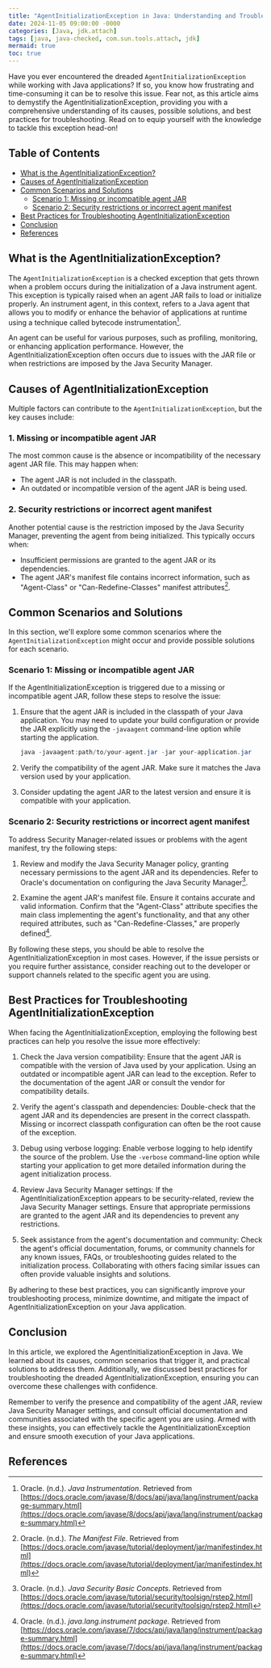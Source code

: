 ```yaml
---
title: "AgentInitializationException in Java: Understanding and Troubleshooting"
date: 2024-11-05 09:00:00 -0000
categories: [Java, jdk.attach]
tags: [java, java-checked, com.sun.tools.attach, jdk]
mermaid: true
toc: true
---
```



Have you ever encountered the dreaded `AgentInitializationException` while working with Java applications? If so, you know how frustrating and time-consuming it can be to resolve this issue. Fear not, as this article aims to demystify the AgentInitializationException, providing you with a comprehensive understanding of its causes, possible solutions, and best practices for troubleshooting. Read on to equip yourself with the knowledge to tackle this exception head-on!

## Table of Contents

- [What is the AgentInitializationException?](#what-is-the-agentinitializationexception)
- [Causes of AgentInitializationException](#causes-of-agentinitializationexception)
- [Common Scenarios and Solutions](#common-scenarios-and-solutions)
  - [Scenario 1: Missing or incompatible agent JAR](#scenario-1-missing-or-incompatible-agent-jar)
  - [Scenario 2: Security restrictions or incorrect agent manifest](#scenario-2-security-restrictions-or-incorrect-agent-manifest)
- [Best Practices for Troubleshooting AgentInitializationException](#best-practices-for-troubleshooting-agentinitializationexception)
- [Conclusion](#conclusion)
- [References](#references)

## What is the AgentInitializationException?

The `AgentInitializationException` is a checked exception that gets thrown when a problem occurs during the initialization of a Java instrument agent. This exception is typically raised when an agent JAR fails to load or initialize properly. An instrument agent, in this context, refers to a Java agent that allows you to modify or enhance the behavior of applications at runtime using a technique called bytecode instrumentation[^1^].

An agent can be useful for various purposes, such as profiling, monitoring, or enhancing application performance. However, the AgentInitializationException often occurs due to issues with the JAR file or when restrictions are imposed by the Java Security Manager.

## Causes of AgentInitializationException

Multiple factors can contribute to the `AgentInitializationException`, but the key causes include:

### 1. Missing or incompatible agent JAR

The most common cause is the absence or incompatibility of the necessary agent JAR file. This may happen when:

- The agent JAR is not included in the classpath.
- An outdated or incompatible version of the agent JAR is being used.

### 2. Security restrictions or incorrect agent manifest

Another potential cause is the restriction imposed by the Java Security Manager, preventing the agent from being initialized. This typically occurs when:

- Insufficient permissions are granted to the agent JAR or its dependencies.
- The agent JAR's manifest file contains incorrect information, such as "Agent-Class" or "Can-Redefine-Classes" manifest attributes[^2^].

## Common Scenarios and Solutions

In this section, we'll explore some common scenarios where the `AgentInitializationException` might occur and provide possible solutions for each scenario.

### Scenario 1: Missing or incompatible agent JAR

If the AgentInitializationException is triggered due to a missing or incompatible agent JAR, follow these steps to resolve the issue:

1. Ensure that the agent JAR is included in the classpath of your Java application. You may need to update your build configuration or provide the JAR explicitly using the `-javaagent` command-line option while starting the application.
   
   ```java
   java -javaagent:path/to/your-agent.jar -jar your-application.jar
   ```

2. Verify the compatibility of the agent JAR. Make sure it matches the Java version used by your application.

3. Consider updating the agent JAR to the latest version and ensure it is compatible with your application.

### Scenario 2: Security restrictions or incorrect agent manifest

To address Security Manager-related issues or problems with the agent manifest, try the following steps:

1. Review and modify the Java Security Manager policy, granting necessary permissions to the agent JAR and its dependencies. Refer to Oracle's documentation on configuring the Java Security Manager[^3^].

2. Examine the agent JAR's manifest file. Ensure it contains accurate and valid information. Confirm that the "Agent-Class" attribute specifies the main class implementing the agent's functionality, and that any other required attributes, such as "Can-Redefine-Classes," are properly defined[^4^].

By following these steps, you should be able to resolve the AgentInitializationException in most cases. However, if the issue persists or you require further assistance, consider reaching out to the developer or support channels related to the specific agent you are using.

## Best Practices for Troubleshooting AgentInitializationException

When facing the AgentInitializationException, employing the following best practices can help you resolve the issue more effectively:

1. Check the Java version compatibility: Ensure that the agent JAR is compatible with the version of Java used by your application. Using an outdated or incompatible agent JAR can lead to the exception. Refer to the documentation of the agent JAR or consult the vendor for compatibility details.

2. Verify the agent's classpath and dependencies: Double-check that the agent JAR and its dependencies are present in the correct classpath. Missing or incorrect classpath configuration can often be the root cause of the exception.

3. Debug using verbose logging: Enable verbose logging to help identify the source of the problem. Use the `-verbose` command-line option while starting your application to get more detailed information during the agent initialization process.

4. Review Java Security Manager settings: If the AgentInitializationException appears to be security-related, review the Java Security Manager settings. Ensure that appropriate permissions are granted to the agent JAR and its dependencies to prevent any restrictions.

5. Seek assistance from the agent's documentation and community: Check the agent's official documentation, forums, or community channels for any known issues, FAQs, or troubleshooting guides related to the initialization process. Collaborating with others facing similar issues can often provide valuable insights and solutions.

By adhering to these best practices, you can significantly improve your troubleshooting process, minimize downtime, and mitigate the impact of AgentInitializationException on your Java application.

## Conclusion

In this article, we explored the AgentInitializationException in Java. We learned about its causes, common scenarios that trigger it, and practical solutions to address them. Additionally, we discussed best practices for troubleshooting the dreaded AgentInitializationException, ensuring you can overcome these challenges with confidence.

Remember to verify the presence and compatibility of the agent JAR, review Java Security Manager settings, and consult official documentation and communities associated with the specific agent you are using. Armed with these insights, you can effectively tackle the AgentInitializationException and ensure smooth execution of your Java applications.

## References

[^1^]: Oracle. (n.d.). *Java Instrumentation*. Retrieved from [https://docs.oracle.com/javase/8/docs/api/java/lang/instrument/package-summary.html](https://docs.oracle.com/javase/8/docs/api/java/lang/instrument/package-summary.html)
[^2^]: Oracle. (n.d.). *The Manifest File*. Retrieved from [https://docs.oracle.com/javase/tutorial/deployment/jar/manifestindex.html](https://docs.oracle.com/javase/tutorial/deployment/jar/manifestindex.html)
[^3^]: Oracle. (n.d.). *Java Security Basic Concepts*. Retrieved from [https://docs.oracle.com/javase/tutorial/security/toolsign/rstep2.html](https://docs.oracle.com/javase/tutorial/security/toolsign/rstep2.html)
[^4^]: Oracle. (n.d.). *java.lang.instrument package*. Retrieved from [https://docs.oracle.com/javase/7/docs/api/java/lang/instrument/package-summary.html](https://docs.oracle.com/javase/7/docs/api/java/lang/instrument/package-summary.html)